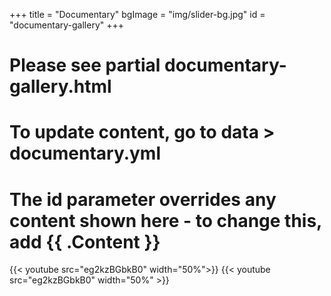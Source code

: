 +++
title = "Documentary"
bgImage = "img/slider-bg.jpg"
id = "documentary-gallery"
+++

# Please see partial documentary-gallery.html
# To update content, go to data > documentary.yml
# The id parameter overrides any content shown here - to change this, add {{ .Content }}

{{< youtube src="eg2kzBGbkB0" width="50%">}}
{{< youtube src="eg2kzBGbkB0" width="50%" >}}